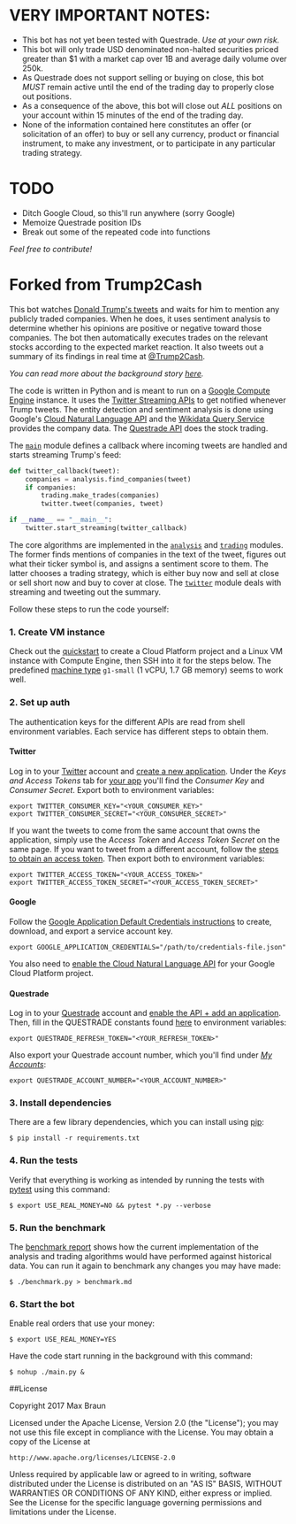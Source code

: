 # VERY IMPORTANT NOTES:

- This bot has not yet been tested with Questrade. *Use at your own risk.*
- This bot will only trade USD denominated non-halted securities priced greater than $1 with a market cap over 1B and average daily volume over 250k.
- As Questrade does not support selling or buying on close, this bot *MUST* remain active until the end of the trading day to properly close out positions.
- As a consequence of the above, this bot will close out *ALL* positions on your account within 15 minutes of the end of the trading day.
- None of the information contained here constitutes an offer (or solicitation of an offer) to buy or sell any currency, product or financial instrument, to make any investment, or to participate in any particular trading strategy.

# TODO

- Ditch Google Cloud, so this'll run anywhere (sorry Google)
- Memoize Questrade position IDs
- Break out some of the repeated code into functions

*Feel free to contribute!*

# Forked from Trump2Cash

This bot watches [Donald Trump's tweets](https://twitter.com/realDonaldTrump)
and waits for him to mention any publicly traded companies. When he does, it
uses sentiment analysis to determine whether his opinions are positive or
negative toward those companies. The bot then automatically executes trades on
the relevant stocks according to the expected market reaction. It also tweets
out a summary of its findings in real time at
[@Trump2Cash](https://twitter.com/Trump2Cash).

*You can read more about the background story [here](http://trump2cash.biz).*

The code is written in Python and is meant to run on a
[Google Compute Engine](https://cloud.google.com/compute/) instance. It uses the
[Twitter Streaming APIs](https://dev.twitter.com/streaming/overview) to get
notified whenever Trump tweets. The entity detection and sentiment analysis is
done using Google's
[Cloud Natural Language API](https://cloud.google.com/natural-language/) and the
[Wikidata Query Service](https://query.wikidata.org/) provides the company data.
The [Questrade API](http://www.questrade.com/api) does the stock trading.

The [`main`](main.py) module defines a callback where incoming tweets are
handled and starts streaming Trump's feed:

```python
def twitter_callback(tweet):
    companies = analysis.find_companies(tweet)
    if companies:
        trading.make_trades(companies)
        twitter.tweet(companies, tweet)

if __name__ == "__main__":
    twitter.start_streaming(twitter_callback)
```

The core algorithms are implemented in the [`analysis`](analysis.py) and
[`trading`](trading.py) modules. The former finds mentions of companies in the
text of the tweet, figures out what their ticker symbol is, and assigns a
sentiment score to them. The latter chooses a trading strategy, which is either
buy now and sell at close or sell short now and buy to cover at close. The
[`twitter`](twitter.py) module deals with streaming and tweeting out the
summary.

Follow these steps to run the code yourself:

### 1. Create VM instance

Check out the [quickstart](https://cloud.google.com/compute/docs/quickstart-linux)
to create a Cloud Platform project and a Linux VM instance with Compute Engine,
then SSH into it for the steps below. The predefined
[machine type](https://cloud.google.com/compute/docs/machine-types) `g1-small`
(1 vCPU, 1.7 GB memory) seems to work well.

### 2. Set up auth

The authentication keys for the different APIs are read from shell environment
variables. Each service has different steps to obtain them.

#### Twitter

Log in to your [Twitter](https://twitter.com/) account and
[create a new application](https://apps.twitter.com/app/new). Under the *Keys
and Access Tokens* tab for [your app](https://apps.twitter.com/) you'll find
the *Consumer Key* and *Consumer Secret*. Export both to environment variables:

```shell
export TWITTER_CONSUMER_KEY="<YOUR_CONSUMER_KEY>"
export TWITTER_CONSUMER_SECRET="<YOUR_CONSUMER_SECRET>"
```

If you want the tweets to come from the same account that owns the application,
simply use the *Access Token* and *Access Token Secret* on the same page. If
you want to tweet from a different account, follow the
[steps to obtain an access token](https://dev.twitter.com/oauth/overview). Then
export both to environment variables:

```shell
export TWITTER_ACCESS_TOKEN="<YOUR_ACCESS_TOKEN>"
export TWITTER_ACCESS_TOKEN_SECRET="<YOUR_ACCESS_TOKEN_SECRET>"
```

#### Google

Follow the
[Google Application Default Credentials instructions](https://developers.google.com/identity/protocols/application-default-credentials#howtheywork)
to create, download, and export a service account key.

```shell
export GOOGLE_APPLICATION_CREDENTIALS="/path/to/credentials-file.json"
```

You also need to [enable the Cloud Natural Language API](https://cloud.google.com/natural-language/docs/getting-started#set_up_your_project)
for your Google Cloud Platform project.

#### Questrade

Log in to your [Questrade](https://www.questrade.com/) account and
[enable the API + add an application](http://www.questrade.com/api/documentation/getting-started).
Then, fill in the QUESTRADE constants found [here](http://www.questrade.com/api/documentation/authorization) to environment variables:

```shell
export QUESTRADE_REFRESH_TOKEN="<YOUR_REFRESH_TOKEN>"
```

Also export your Questrade account number, which you'll find under
*[My Accounts](https://my.questrade.com/)*:

```shell
export QUESTRADE_ACCOUNT_NUMBER="<YOUR_ACCOUNT_NUMBER>"
```

### 3. Install dependencies

There are a few library dependencies, which you can install using
[pip](https://pip.pypa.io/en/stable/quickstart/):

```shell
$ pip install -r requirements.txt
```

### 4. Run the tests

Verify that everything is working as intended by running the tests with
[pytest](http://doc.pytest.org/en/latest/getting-started.html) using this
command:

```shell
$ export USE_REAL_MONEY=NO && pytest *.py --verbose
```

### 5. Run the benchmark

The [benchmark report](benchmark.md) shows how the current implementation of the
analysis and trading algorithms would have performed against historical data.
You can run it again to benchmark any changes you may have made:

```shell
$ ./benchmark.py > benchmark.md
```

### 6. Start the bot

Enable real orders that use your money:

```shell
$ export USE_REAL_MONEY=YES
```

Have the code start running in the background with this command:

```shell
$ nohup ./main.py &
```

##License

Copyright 2017 Max Braun

Licensed under the Apache License, Version 2.0 (the "License");
you may not use this file except in compliance with the License.
You may obtain a copy of the License at

    http://www.apache.org/licenses/LICENSE-2.0

Unless required by applicable law or agreed to in writing, software
distributed under the License is distributed on an "AS IS" BASIS,
WITHOUT WARRANTIES OR CONDITIONS OF ANY KIND, either express or implied.
See the License for the specific language governing permissions and
limitations under the License.

